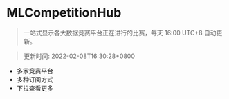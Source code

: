 # MLCompetitionHub

> 一站式显示各大数据竞赛平台正在进行的比赛，每天 16:00 UTC+8 自动更新。
  
> 更新时间: 2022-02-08T16:30:28+0800 

* 多家竞赛平台
* 多种订阅方式
* 下拉查看更多